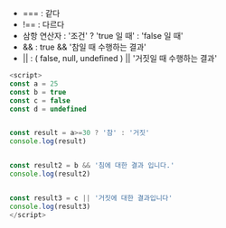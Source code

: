 
- === :  같다 
- !== :  다르다 
- 삼항 연산자  : '조건' ? 'true 일 때' : 'false 일 때' 
- && : true && '참일 때 수행하는 결과' 
- || : ( false, null, undefined ) || '거짓일 때 수행하는 결과'
```Javascript
<script>
const a = 25
const b = true
const c = false
const d = undefined


const result = a>=30 ? '참' : '거짓'
console.log(result)


const result2 = b && '침에 대한 결과 입니다.'
console.log(result2)


const result3 = c || '거짓에 대한 결과입니다'
console.log(result3)
</script>
```
